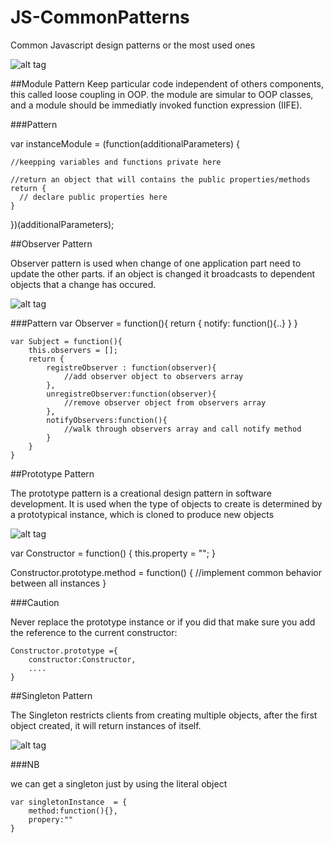 # JS-CommonPatterns
Common Javascript design patterns or the most used ones


![alt tag](http://tattoocollection.in/wp-content/uploads/Wonderful-Tribal-Tattoo-On-Biceps-For-Men-9.gif)

##Module Pattern
Keep particular code independent of others components, this called loose coupling in OOP.
the module are simular to OOP classes, and a module should be immediatly invoked function expression (IIFE).

###Pattern

var instanceModule = (function(additionalParameters) {

    //keepping variables and functions private here

    //return an object that will contains the public properties/methods
    return {
      // declare public properties here
    }

})(additionalParameters);

##Observer Pattern

Observer pattern is used when change of one application part need to update the other parts.
if an object is changed it broadcasts to dependent objects that a change has occured.

![alt tag](https://upload.wikimedia.org/wikipedia/commons/thumb/8/8d/Observer.svg/1000px-Observer.svg.png)

###Pattern
	var Observer = function(){
		return {
			notify: function(){..}
		}
	}

	var Subject = function(){
		this.observers = [];
		return {
			registreObserver : function(observer){
				//add observer object to observers array
			},
			unregistreObserver:function(observer){
				//remove observer object from observers array
			},
			notifyObservers:function(){
				//walk through observers array and call notify method
			}
		}
	}

##Prototype Pattern

The prototype pattern is a creational design pattern in software development. It is used when the type of objects to create is determined by a prototypical instance, which is cloned to produce new objects

![alt tag](https://upload.wikimedia.org/wikipedia/commons/1/14/Prototype_UML.svg)


var Constructor = function() {
  this.property = "";
}

Constructor.prototype.method = function() {
  //implement common behavior between all instances
}


###Caution

Never replace the prototype instance or if you did that make sure you add the reference to the current constructor: 

	Constructor.prototype ={
		constructor:Constructor,
		....
	}

##Singleton Pattern

The Singleton restricts clients from creating multiple objects, after the first object created, it will return instances of itself.


![alt tag](https://upload.wikimedia.org/wikipedia/commons/d/dc/Singleton_pattern_uml.png)

###NB

we can get a singleton just by using the literal object 

	var singletonInstance  = {
		method:function(){},
		propery:""
	}